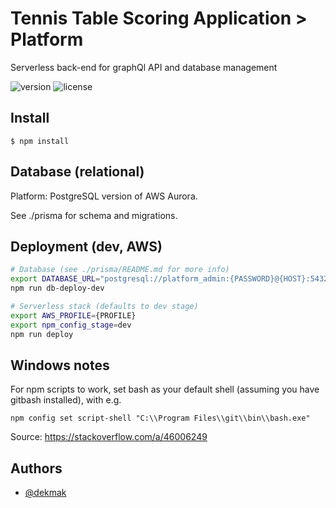# Tennis Table Scoring Application > Platform

Serverless back-end for graphQl API and database management

![version](https://img.shields.io/badge/version-1.0.0-blue.svg)
![license](https://img.shields.io/badge/license-MIT-blue.svg)

## Install

``
$ npm install
``

## Database (relational)

Platform: PostgreSQL version of AWS Aurora.

See ./prisma for schema and migrations.

## Deployment (dev, AWS)
```bash
# Database (see ./prisma/README.md for more info)
export DATABASE_URL="postgresql://platform_admin:{PASSWORD}@{HOST}:5432/platform?schema={SCHEMA}"
npm run db-deploy-dev

# Serverless stack (defaults to dev stage)
export AWS_PROFILE={PROFILE}
export npm_config_stage=dev
npm run deploy
```

## Windows notes
For npm scripts to work, set bash as your default shell (assuming you have gitbash installed), with e.g.
```
npm config set script-shell "C:\\Program Files\\git\\bin\\bash.exe"
```
Source: https://stackoverflow.com/a/46006249

## Authors
- [@dekmak](https://www.github.com/dekmak)